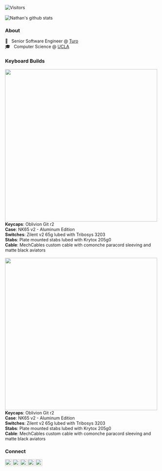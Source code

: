![Visitors](https://visitor-badge.laobi.icu/badge?page_id=nwtsai.nwtsai)
<br/><br/>
![Nathan's github stats](https://github-readme-stats.nwtsai.vercel.app/api?username=nwtsai&count_private=true&hide=prs,contribs&show_icons=true&hide_rank=true&include_all_commits=true&hide_title=false&icon_color=c9af98&text_color=4c586f&bg_color=f5f5f5&title_color=3e3e3b&cache_seconds=1800&line_height=20)

### About
🚙  &nbsp; Senior Software Engineer @ [Turo](https://www.turo.com) <br/>
🎓  &nbsp; Computer Science @ [UCLA](https://www.ucla.edu)

### Keyboard Builds
<img width="500px" src="https://i.imgur.com/nYLazTa.jpg" /> <br/>
<b>Keycaps</b>: Oblivion Git r2 <br/>
<b>Case</b>: NK65 v2 - Aluminum Edition <br/>
<b>Switches</b>: Zilent v2 65g lubed with Tribosys 3203 <br/>
<b>Stabs</b>: Plate mounted stabs lubed with Krytox 205g0 <br/>
<b>Cable</b>: MechCables custom cable with comonche paracord sleeving and matte black aviators <br/><br/>
<img width="500px" src="https://i.imgur.com/7K6pNX6.jpg" /> <br/>
<b>Keycaps</b>: Oblivion Git r2 <br/>
<b>Case</b>: NK65 v2 - Aluminum Edition <br/>
<b>Switches</b>: Zilent v2 65g lubed with Tribosys 3203 <br/>
<b>Stabs</b>: Plate mounted stabs lubed with Krytox 205g0 <br/>
<b>Cable</b>: MechCables custom cable with comonche paracord sleeving and matte black aviators

### Connect
<a href="https://linkedin.com/in/nwtsai">
  <img align="left" alt="Linkdein" width="22px" src="https://cdn.jsdelivr.net/npm/simple-icons@v3/icons/linkedin.svg" />
</a>
<a href="https://www.nwtsai.com">
  <img align="left" alt="Portfolio" width="22px" src="https://cdn.jsdelivr.net/npm/simple-icons@v3/icons/netflix.svg" />
</a>
<a href="https://www.facebook.com/nathanwtsai">
  <img align="left" alt="Facebook" width="22px" src="https://cdn.jsdelivr.net/npm/simple-icons@v3/icons/facebook.svg" />
</a>
<a href="https://instagram.com/nathantsai">
  <img align="left" alt="Instagram" width="22px" src="https://cdn.jsdelivr.net/npm/simple-icons@v3/icons/instagram.svg" />
</a>
<a href="https://open.spotify.com/user/1215527424?si=SnJMSWgcRu6sxHttvSj5wQ">
  <img align="left" alt="Spotify" width="22px" src="https://cdn.jsdelivr.net/npm/simple-icons@v3/icons/spotify.svg" />
</a>
